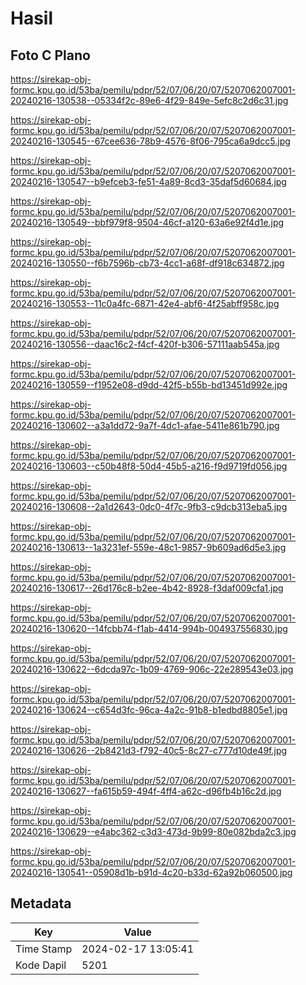 # Hasil

## Foto C Plano

https://sirekap-obj-formc.kpu.go.id/53ba/pemilu/pdpr/52/07/06/20/07/5207062007001-20240216-130538--05334f2c-89e6-4f29-849e-5efc8c2d6c31.jpg

https://sirekap-obj-formc.kpu.go.id/53ba/pemilu/pdpr/52/07/06/20/07/5207062007001-20240216-130545--67cee636-78b9-4576-8f06-795ca6a9dcc5.jpg

https://sirekap-obj-formc.kpu.go.id/53ba/pemilu/pdpr/52/07/06/20/07/5207062007001-20240216-130547--b9efceb3-fe51-4a89-8cd3-35daf5d60684.jpg

https://sirekap-obj-formc.kpu.go.id/53ba/pemilu/pdpr/52/07/06/20/07/5207062007001-20240216-130549--bbf979f8-9504-46cf-a120-63a6e92f4d1e.jpg

https://sirekap-obj-formc.kpu.go.id/53ba/pemilu/pdpr/52/07/06/20/07/5207062007001-20240216-130550--f6b7596b-cb73-4cc1-a68f-df918c634872.jpg

https://sirekap-obj-formc.kpu.go.id/53ba/pemilu/pdpr/52/07/06/20/07/5207062007001-20240216-130553--11c0a4fc-6871-42e4-abf6-4f25abff958c.jpg

https://sirekap-obj-formc.kpu.go.id/53ba/pemilu/pdpr/52/07/06/20/07/5207062007001-20240216-130556--daac16c2-f4cf-420f-b306-57111aab545a.jpg

https://sirekap-obj-formc.kpu.go.id/53ba/pemilu/pdpr/52/07/06/20/07/5207062007001-20240216-130559--f1952e08-d9dd-42f5-b55b-bd13451d992e.jpg

https://sirekap-obj-formc.kpu.go.id/53ba/pemilu/pdpr/52/07/06/20/07/5207062007001-20240216-130602--a3a1dd72-9a7f-4dc1-afae-5411e861b790.jpg

https://sirekap-obj-formc.kpu.go.id/53ba/pemilu/pdpr/52/07/06/20/07/5207062007001-20240216-130603--c50b48f8-50d4-45b5-a216-f9d9719fd056.jpg

https://sirekap-obj-formc.kpu.go.id/53ba/pemilu/pdpr/52/07/06/20/07/5207062007001-20240216-130608--2a1d2643-0dc0-4f7c-9fb3-c9dcb313eba5.jpg

https://sirekap-obj-formc.kpu.go.id/53ba/pemilu/pdpr/52/07/06/20/07/5207062007001-20240216-130613--1a3231ef-559e-48c1-9857-9b609ad6d5e3.jpg

https://sirekap-obj-formc.kpu.go.id/53ba/pemilu/pdpr/52/07/06/20/07/5207062007001-20240216-130617--26d176c8-b2ee-4b42-8928-f3daf009cfa1.jpg

https://sirekap-obj-formc.kpu.go.id/53ba/pemilu/pdpr/52/07/06/20/07/5207062007001-20240216-130620--14fcbb74-f1ab-4414-994b-004937556830.jpg

https://sirekap-obj-formc.kpu.go.id/53ba/pemilu/pdpr/52/07/06/20/07/5207062007001-20240216-130622--6dcda97c-1b09-4769-906c-22e289543e03.jpg

https://sirekap-obj-formc.kpu.go.id/53ba/pemilu/pdpr/52/07/06/20/07/5207062007001-20240216-130624--c654d3fc-96ca-4a2c-91b8-b1edbd8805e1.jpg

https://sirekap-obj-formc.kpu.go.id/53ba/pemilu/pdpr/52/07/06/20/07/5207062007001-20240216-130626--2b8421d3-f792-40c5-8c27-c777d10de49f.jpg

https://sirekap-obj-formc.kpu.go.id/53ba/pemilu/pdpr/52/07/06/20/07/5207062007001-20240216-130627--fa615b59-494f-4ff4-a62c-d96fb4b16c2d.jpg

https://sirekap-obj-formc.kpu.go.id/53ba/pemilu/pdpr/52/07/06/20/07/5207062007001-20240216-130629--e4abc362-c3d3-473d-9b99-80e082bda2c3.jpg

https://sirekap-obj-formc.kpu.go.id/53ba/pemilu/pdpr/52/07/06/20/07/5207062007001-20240216-130541--05908d1b-b91d-4c20-b33d-62a92b060500.jpg


## Metadata

| Key        | Value               |
| ---------- | ------------------- |
| Time Stamp | 2024-02-17 13:05:41 |
| Kode Dapil | 5201                |



